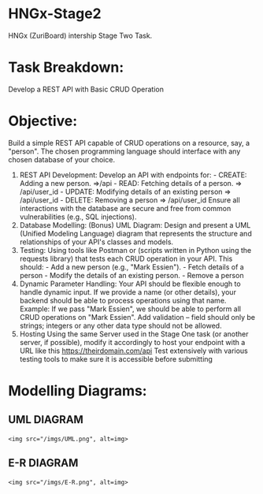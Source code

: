 # HNGx-Stage2
HNGx (ZuriBoard) intership Stage Two Task.
# Task Breakdown: 
Develop a REST API with Basic CRUD Operation
# Objective: 
Build a simple REST API capable of CRUD operations on a resource, say, a "person". The chosen programming language should interface with any chosen database of your choice.
1. REST API Development:
    Develop an API with endpoints for:
        - CREATE: Adding a new person.  =>/api
        - READ: Fetching details of a person.  => /api/user_id
        - UPDATE: Modifying details of an existing person => /api/user_id
        - DELETE: Removing a person => /api/user_id
Ensure all interactions with the database are secure and free from common vulnerabilities (e.g., SQL injections).
2. Database Modelling: (Bonus)
    UML Diagram: Design and present a UML (Unified Modeling Language) diagram that represents the structure and relationships of your API's classes and models.
3. Testing:
    Using tools like Postman or (scripts written in Python using the requests library) that tests each CRUD operation in your API.
    This  should:
        - Add a new person (e.g., "Mark Essien").
        - Fetch details of a person
        - Modify the details of an existing person.
        - Remove a person
4. Dynamic Parameter Handling:
    Your API should be flexible enough to handle dynamic input. If we provide a name (or other details), your backend should be able to process operations using that name.
    Example: If we pass "Mark Essien", we should be able to perform all CRUD operations on "Mark Essien".
    Add validation – field should only be strings; integers or any other data type should not be allowed.
5. Hosting
    Using the same Server used in the Stage One task (or another server, if possible), modify it accordingly to  host your endpoint with a URL like this https://theirdomain.com/api
Test extensively with various testing tools to make sure it is accessible before submitting

# Modelling Diagrams:
## UML DIAGRAM
    <img src="/imgs/UML.png", alt=img>
## E-R DIAGRAM
    <img src="/imgs/E-R.png", alt=img>
